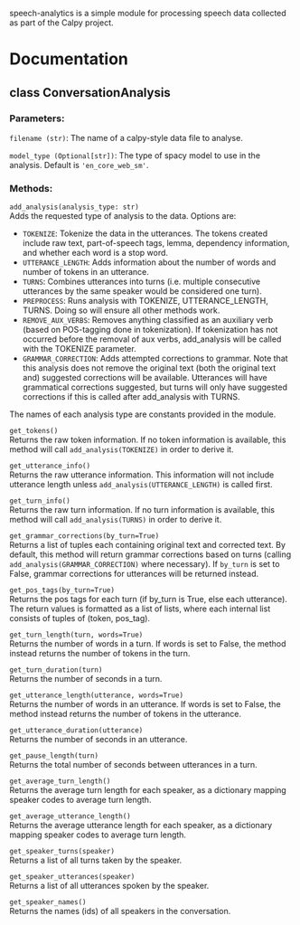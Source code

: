 speech-analytics is a simple module for processing speech data collected as
part of the Calpy project.

# Documentation
## class ConversationAnalysis
### Parameters:
`filename (str)`: The name of a calpy-style data file to analyse.<br>

`model_type (Optional[str])`: The type of spacy model to use in the analysis.
Default is `'en_core_web_sm'`.

### Methods:
`add_analysis(analysis_type: str)`<br>
Adds the requested type of analysis to the data. Options are:
- `TOKENIZE`: Tokenize the data in the utterances. The tokens created include raw
    text, part-of-speech tags, lemma, dependency information, and whether each
    word is a stop word.
- `UTTERANCE_LENGTH`: Adds information about the number of words and number of
    tokens in an utterance.
- `TURNS`: Combines utterances into turns (i.e. multiple consecutive utterances
    by the same speaker would be considered one turn).
- `PREPROCESS`: Runs analysis with TOKENIZE, UTTERANCE_LENGTH, TURNS. Doing so
    will ensure all other methods work.
- `REMOVE_AUX_VERBS`: Removes anything classified as an auxiliary verb (based on
    POS-tagging done in tokenization). If tokenization has not occurred before
    the removal of aux verbs, add_analysis will be called with the TOKENIZE
    parameter.
- `GRAMMAR_CORRECTION`: Adds attempted corrections to grammar. Note that this
    analysis does not remove the original text (both the original text and)
    suggested corrections will be available. Utterances will have grammatical
    corrections suggested, but turns will only have suggested corrections if
    this is called after add_analysis with TURNS.

The names of each analysis type are constants provided in the module.<br>

`get_tokens()`<br>
Returns the raw token information. If no token information is available, this
method will call `add_analysis(TOKENIZE)` in order to derive it.<br>

`get_utterance_info()`<br>
Returns the raw utterance information. This information will not include
utterance length unless `add_analysis(UTTERANCE_LENGTH)` is called first.<br>

`get_turn_info()`<br>
Returns the raw turn information. If no turn information is available, this
method will call `add_analysis(TURNS)` in order to derive it.<br>

`get_grammar_corrections(by_turn=True)`<br>
Returns a list of tuples each containing original text and corrected text.
By default, this method will return grammar corrections based on turns
(calling `add_analysis(GRAMMAR_CORRECTION)` where necessary). If `by_turn` is set to False,
grammar corrections for utterances will be returned instead.<br>

`get_pos_tags(by_turn=True)`<br>
Returns the pos tags for each turn (if by_turn is True, else each utterance).
The return values is formatted as a list of lists, where each internal list
consists of tuples of (token, pos_tag).<br>

`get_turn_length(turn, words=True)`<br>
Returns the number of words in a turn. If words is set to False, the method instead
returns the number of tokens in the turn.<br>

`get_turn_duration(turn)`<br>
Returns the number of seconds in a turn.<br>

`get_utterance_length(utterance, words=True)`<br>
Returns the number of words in an utterance. If words is set to False, the method instead
returns the number of tokens in the utterance.<br>

`get_utterance_duration(utterance)`<br>
Returns the number of seconds in an utterance.<br>

`get_pause_length(turn)`<br>
Returns the total number of seconds between utterances in a turn.

`get_average_turn_length()`<br>
Returns the average turn length for each speaker, as a dictionary mapping
speaker codes to average turn length.<br>

`get_average_utterance_length()`<br>
Returns the average utterance length for each speaker, as a dictionary mapping
speaker codes to average turn length.<br>

`get_speaker_turns(speaker)`<br>
Returns a list of all turns taken by the speaker.<br>

`get_speaker_utterances(speaker)`<br>
Returns a list of all utterances spoken by the speaker.<br>

`get_speaker_names()`<br>
Returns the names (ids) of all speakers in the conversation.<br>
